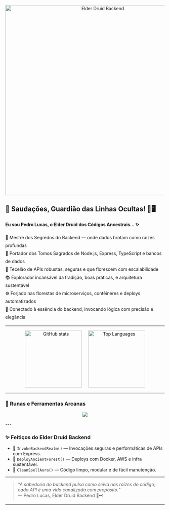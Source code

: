 <p align="center">
  <img src="https://cdnb.artstation.com/p/assets/images/images/041/470/120/large/miguel-santos-druid.jpg?1631891682" width="600" alt="Elder Druid Backend" />
</p>

## 🌿 Saudações, Guardião das Linhas Ocultas! 🐾🖥️

#### **Eu sou Pedro Lucas, o Elder Druid dos Códigos Ancestrais...** ✨

<ul style="list-style: none; padding: 0; margin: 0; line-height: 1.8;">
  <li>🌲 Mestre dos Segredos do Backend — onde dados brotam como raízes profundas</li>
  <li>🍃 Portador dos Tomos Sagrados de Node.js, Express, TypeScript e bancos de dados</li>
  <li>🦉 Tecelão de APIs robustas, seguras e que florescem com escalabilidade</li>
  <li>📚 Explorador incansável da tradição, boas práticas, e arquitetura sustentável</li>
  <li>⚙️ Forjado nas florestas de microserviços, contêineres e deploys automatizados</li>
  <li>🔮 Conectado à essência do backend, invocando lógica com precisão e elegância</li>
</ul>

---

<p align="center">
  <img height="180" src="https://github-readme-stats.vercel.app/api?username=pedroluccs&show_icons=true&theme=dark" alt="GitHub stats" />
  &nbsp;&nbsp;&nbsp;
  <img height="180" src="https://github-readme-stats.vercel.app/api/top-langs/?username=pedroluccs&layout=compact&langs_count=7&theme=dark" alt="Top Languages" />
</p>

---

### 🔮 Runas e Ferramentas Arcanas

<p align="center">
  <img src="https://skillicons.dev/icons?i=javascript,html,css,python,c" />
</p>
---

### ✨ Feitiços do Elder Druid Backend

- 🌿 `InvokeBackendRealm()` — Invocações seguras e performáticas de APIs com Express.
- 🌳 `DeployAncientForest()` — Deploys com Docker, AWS e infra sustentável.
- 🍄 `CleanSpellAura()` — Código limpo, modular e de fácil manutenção.

---

> *“A sabedoria do backend pulsa como seiva nas raízes do código; cada API é uma vida canalizada com propósito.”*  
> — Pedro Lucas, Elder Druid Backend 🌳🗝️

---
